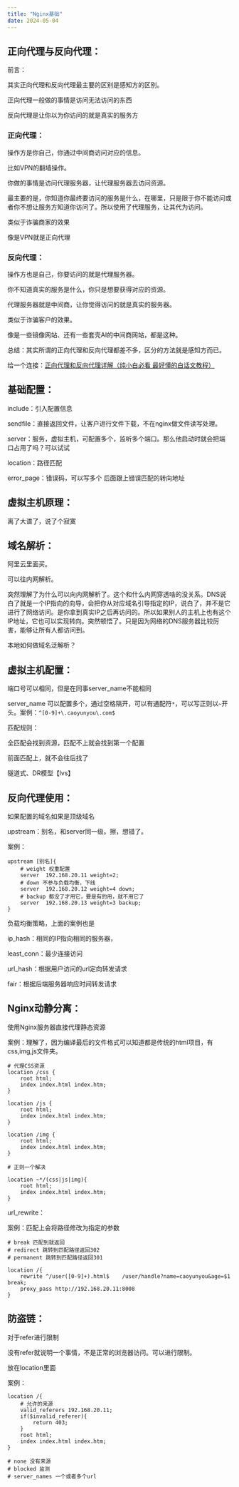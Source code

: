 ```yaml
---
title: "Nginx基础"
date: 2024-05-04
---
```

## 正向代理与反向代理：

前言：

其实正向代理和反向代理最主要的区别是感知方的区别。

正向代理一般做的事情是访问无法访问的东西

反向代理是让你以为你访问的就是真实的服务方



### 正向代理：

操作方是你自己，你通过中间商访问对应的信息。

比如VPN的翻墙操作。

你做的事情是访问代理服务器，让代理服务器去访问资源。

最主要的是，你知道你最终要访问的服务是什么，在哪里，只是限于你不能访问或者你不想让服务方知道你访问了。所以使用了代理服务，让其代为访问。

类似于诈骗商家的效果

像是VPN就是正向代理



### 反向代理：

操作方也是自己，你要访问的就是代理服务器。

你不知道真实的服务是什么，你只是想要获得对应的资源。

代理服务器就是中间商，让你觉得访问的就是真实的服务器。

类似于诈骗客户的效果。

像是一些镜像网站、还有一些套壳AI的中间商网站，都是这种。



总结：其实所谓的正向代理和反向代理都差不多，区分的方法就是感知方而已。



给一个连接：[正向代理和反向代理详解（纯小白必看 最好懂的白话文教程）](https://blog.csdn.net/weixin_44404384/article/details/114675894)



## 基础配置：

include：引入配置信息



sendfile：直接返回文件，让客户进行文件下载，不在nginx做文件读写处理。



server：服务，虚拟主机，可配置多个，监听多个端口。那么他启动时就会把端口占用了吗？可以试试



location：路径匹配



error_page：错误码，可以写多个 后面跟上错误匹配的转向地址



## 虚拟主机原理：



离了大谱了，说了个寂寞



## 域名解析：

阿里云里面买。



可以往内网解析。

突然理解了为什么可以向内网解析了。这个和什么内网穿透啥的没关系。DNS说白了就是一个IP指向的向导，会把你从对应域名引导指定的IP，说白了，并不是它进行了网络访问。是你拿到真实IP之后再访问的。所以如果别人的主机上也有这个IP地址，它也可以实现转向。突然顿悟了。只是因为网络的DNS服务器比较厉害，能够让所有人都访问到。



本地如何做域名泛解析？



## 虚拟主机配置：

端口号可以相同，但是在同事server_name不能相同



server_name 可以配置多个，通过空格隔开，可以有通配符`*`，可以写正则以`~`开头。案例：`^[0-9]+\.caoyunyou\.com$`



匹配规则：



全匹配会找到资源，匹配不上就会找到第一个配置



前面匹配上，就不会往后找了





隧道式、DR模型【lvs】



## 反向代理使用：

如果配置的域名如果是顶级域名



upstream：别名，和server同一级。擦，想错了。

案例：

```nginx
upstream [别名]{
    # weight 权重配置
    server	192.168.20.11 weight=2; 
    # down 不参与负载均衡，下线
    server	192.168.20.12 weight=4 down;
    # backup 都没了才用它，要是有的用，就不用它了
	server	192.168.20.13 weight=3 backup;
}
```

负载均衡策略，上面的案例也是

ip_hash：相同的IP指向相同的服务器，



least_conn：最少连接访问



url_hash：根据用户访问的url定向转发请求



fair：根据后端服务器响应时间转发请求





## Nginx动静分离：

使用Nginx服务器直接代理静态资源



案例：理解了，因为编译最后的文件格式可以知道都是传统的html项目，有css,img,js文件夹。

```nginx
# 代理CSS资源
location /css {
    root html;
    index index.html index.htm;
}

location /js {
    root html;
    index index.html index.htm;
}

location /img {
    root html;
    index index.html index.htm;
}

# 正则一个解决

location ~*/(css|js|img){
    root html;
    index index.html index.htm;
}
```



url_rewrite：

案例：匹配上会将路径修改为指定的参数

```nginx
# break 匹配到就返回
# redirect 跳转到匹配路径返回302
# permanent 跳转到匹配路径返回301
```



```nginx
location /{
    rewrite ^/user([0-9]+).html$	/user/handle?name=caoyunyou&age=$1		break;
    proxy_pass http://192.168.20.11:8008
}
```



## 防盗链：

对于refer进行限制

没有refer就说明一个事情，不是正常的浏览器访问。可以进行限制。



放在location里面

案例：

```nginx
location /{
    # 允许的来源
    valid_referers 192.168.20.11;
    if($invalid_referer){
        return 403;
    }
    root html;
    index index.html index.htm;
}
```

```nginx
# none 没有来源
# blocked 监测
# server_names 一个或者多个url
```



[//]: # (::: important )

[//]: # (后续补充，暂时停止)

[//]: # (2024-05-05)

[//]: # (:::)